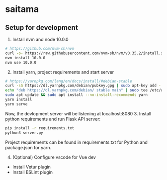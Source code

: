 # saitama


## Setup for development

1. Install nvm and node 10.0.0
```bash
# https://github.com/nvm-sh/nvm
curl -o- https://raw.githubusercontent.com/nvm-sh/nvm/v0.35.2/install.sh | bash
nvm install 10.0.0
nvm use 10.0.0
```
2. Install yarn, project requirements and start server
```bash
# https://yarnpkg.com/lang/en/docs/install/#debian-stable
curl -sS https://dl.yarnpkg.com/debian/pubkey.gpg | sudo apt-key add -
echo "deb https://dl.yarnpkg.com/debian/ stable main" | sudo tee /etc/apt/sources.list.d/yarn.list
sudo apt update && sudo apt install --no-install-recommends yarn
yarn install
yarn serve
```
Now, the devlopment server will be listening at localhost:8080
3. Install python requirements and run Flask API server:
```bash
pip install -r requirements.txt
python3 server.py
```
Project requirements can be found in requirements.txt for Python and package.json for yarn.

4. (Optional) Configure vscode for Vue dev
* Install Vetur plugin
* Install ESLint plugin